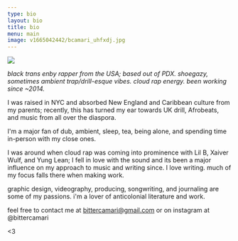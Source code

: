 ```yaml
---
type: bio
layout: bio
title: bio
menu: main
image: v1665042442/bcamari_uhfxdj.jpg
---
```


![](https://res.cloudinary.com/ddkpk0u6d/image/upload/f_auto,q_70,w_auto/v1713146637/600x600bc_wzhdn5.jpg)

_black trans enby rapper from the USA; based out of PDX. shoegazy, sometimes ambient trap/drill-esque vibes. cloud rap energy. been working since \~2014._

I was raised in NYC and absorbed New England and Caribbean culture from my parents; recently, this has turned my ear towards UK drill, Afrobeats, and music from all over the diaspora.

I'm a major fan of dub, ambient, sleep, tea, being alone, and spending time in-person with my close ones.

I was around when cloud rap was coming into prominence with Lil B, Xaiver Wulf, and Yung Lean; I fell in love with the sound and its been a major influence on my approach to music and writing since. I love writing. much of my focus falls there when making work.

graphic design, videography, producing, songwriting, and journaling are some of my passions. i'm a lover of anticolonial literature and work.

feel free to contact me at bittercamari@gmail.com or on instagram at @bittercamari

<3
